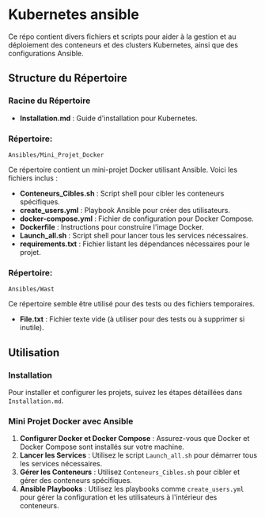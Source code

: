 # Kubernetes ansible 


Ce répo contient divers fichiers et scripts pour aider à la gestion et au déploiement des conteneurs et des clusters Kubernetes, ainsi que des configurations Ansible.

## Structure du Répertoire

### Racine du Répertoire

- **Installation.md** : Guide d'installation pour Kubernetes.

### Répertoire:
 `Ansibles/Mini_Projet_Docker`

Ce répertoire contient un mini-projet Docker utilisant Ansible. Voici les fichiers inclus :

- **Conteneurs_Cibles.sh** : Script shell pour cibler les conteneurs spécifiques.
- **create_users.yml** : Playbook Ansible pour créer des utilisateurs.
- **docker-compose.yml** : Fichier de configuration pour Docker Compose.
- **Dockerfile** : Instructions pour construire l'image Docker.
- **Launch_all.sh** : Script shell pour lancer tous les services nécessaires.
- **requirements.txt** : Fichier listant les dépendances nécessaires pour le projet.

### Répertoire: 

`Ansibles/Wast`

Ce répertoire semble être utilisé pour des tests ou des fichiers temporaires.

- **File.txt** : Fichier texte vide (à utiliser pour des tests ou à supprimer si inutile).

## Utilisation

### Installation

Pour installer et configurer les projets, suivez les étapes détaillées dans `Installation.md`.

### Mini Projet Docker avec Ansible

1. **Configurer Docker et Docker Compose** : Assurez-vous que Docker et Docker Compose sont installés sur votre machine.
2. **Lancer les Services** : Utilisez le script `Launch_all.sh` pour démarrer tous les services nécessaires.
3. **Gérer les Conteneurs** : Utilisez `Conteneurs_Cibles.sh` pour cibler et gérer des conteneurs spécifiques.
4. **Ansible Playbooks** : Utilisez les playbooks comme `create_users.yml` pour gérer la configuration et les utilisateurs à l'intérieur des conteneurs.

